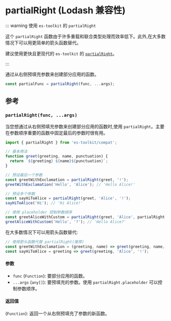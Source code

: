 # partialRight (Lodash 兼容性)

::: warning 使用 `es-toolkit` 的 `partialRight`

这个 `partialRight` 函数由于许多重载和联合类型处理而效率低下。此外,在大多数情况下可以用更简单的箭头函数替代。

建议使用更快且更现代的 `es-toolkit` 的 [`partialRight`](../../function/partialRight.md)。

:::

通过从右侧预填充参数来创建部分应用的函数。

```typescript
const partialFunc = partialRight(func, ...args);
```

## 参考

### `partialRight(func, ...args)`

当您想通过从右侧预填充参数来创建部分应用的函数时,使用 `partialRight`。主要在参数顺序重要的函数中固定最后的参数时很有用。

```typescript
import { partialRight } from 'es-toolkit/compat';

// 基本用法
function greet(greeting, name, punctuation) {
  return `${greeting} ${name}${punctuation}`;
}

// 预设最后一个参数
const greetWithExclamation = partialRight(greet, '!');
greetWithExclamation('Hello', 'Alice'); // 'Hello Alice!'

// 预设多个参数
const sayHiToAlice = partialRight(greet, 'Alice', '!');
sayHiToAlice('Hi'); // 'Hi Alice!'

// 使用 placeholder 控制参数顺序
const greetAliceWithCustom = partialRight(greet, 'Alice', partialRight.placeholder);
greetAliceWithCustom('Hello', '?'); // 'Hello Alice?'
```

在大多数情况下可以用箭头函数替代:

```typescript
// 使用箭头函数代替 partialRight(推荐)
const greetWithExclamation = (greeting, name) => greet(greeting, name, '!');
const sayHiToAlice = greeting => greet(greeting, 'Alice', '!');
```

#### 参数

- `func` (`Function`): 要部分应用的函数。
- `...args` (`any[]`): 要预填充的参数。使用 `partialRight.placeholder` 可以控制参数顺序。

#### 返回值

(`Function`): 返回一个从右侧预填充了参数的新函数。

